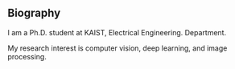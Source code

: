 <section class="thirteen columns" markdown="1">

# Biography

I am a Ph.D. student at KAIST, Electrical Engineering. Department. 

My research interest is computer vision, deep learning, and image processing. 

<!--Particularly, I'm working on
**wearable cognitive assistance** running on
[cloudlets](http://elijah.cs.cmu.edu/) under the guidance of [Prof. Mahadev
Satyanarayanan (Satya)](https://www.cs.cmu.edu/~satya/). I aim to apply recent
advancement in mobile and computer vision to blur the boundary between the
physical and virtual world, build portable and intelligent cognitive systems,
and enhance users' abilities to interact with the real world. I won the
[Siemens FutureMakers
Challenge](http://news.usa.siemens.biz/press-release/siemens-usa/siemens-leading-us-universities-host-series-rd-challenges-bolster-innovati)
in 2018 to work on development frameworks for creating object detectors with Deep Neural
Networks. More recently, I proposed my thesis **Scaling Wearable Cognitive
Assistance**. You can find my proposal [here](assets/proposal.pdf).-->
</section>
